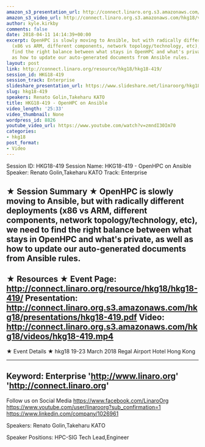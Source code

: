 ```yaml
---
amazon_s3_presentation_url: http://connect.linaro.org.s3.amazonaws.com/hkg18/presentations/hkg18-419.pdf
amazon_s3_video_url: http://connect.linaro.org.s3.amazonaws.com/hkg18/videos/hkg18-419.mp4
author: kyle.kirkby
comments: false
date: 2018-04-11 14:14:39+00:00
excerpt: OpenHPC is slowly moving to Ansible, but with radically different deployments
  (x86 vs ARM, different components, network topology/technology, etc), we need to
  find the right balance between what stays in OpenHPC and what's private, as well
  as how to update our auto-generated documents from Ansible rules.
layout: post
link: http://connect.linaro.org/resource/hkg18/hkg18-419/
session_id: HKG18-419
session_track: Enterprise
slideshare_presentation_url: https://www.slideshare.net/linaroorg/hkg18419-openhpc-on-ansible
slug: hkg18-419
speakers: Renato Golin,Takeharu KATO
title: HKG18-419 - OpenHPC on Ansible
video_length: '25:33'
video_thumbnail: None
wordpress_id: 8826
youtube_video_url: https://www.youtube.com/watch?v=zmndI30Im70
categories:
- hkg18
post_format:
- Video
---
```


Session ID: HKG18-419
Session Name: HKG18-419 - OpenHPC on Ansible
Speaker: Renato Golin,Takeharu KATO
Track: Enterprise


★ Session Summary ★
OpenHPC is slowly moving to Ansible, but with radically different deployments (x86 vs ARM, different components, network topology/technology, etc), we need to find the right balance between what stays in OpenHPC and what's private, as well as how to update our auto-generated documents from Ansible rules.
---------------------------------------------------
★ Resources ★
Event Page: http://connect.linaro.org/resource/hkg18/hkg18-419/
Presentation: http://connect.linaro.org.s3.amazonaws.com/hkg18/presentations/hkg18-419.pdf
Video: http://connect.linaro.org.s3.amazonaws.com/hkg18/videos/hkg18-419.mp4
 ---------------------------------------------------
★ Event Details ★
hkg18
19-23 March 2018 
Regal Airport Hotel Hong Kong

---------------------------------------------------
Keyword: Enterprise
'http://www.linaro.org'
'http://connect.linaro.org'
---------------------------------------------------
Follow us on Social Media
https://www.facebook.com/LinaroOrg
https://www.youtube.com/user/linaroorg?sub_confirmation=1
https://www.linkedin.com/company/1026961

Speakers: Renato Golin,Takeharu KATO

Speaker Positions: HPC-SIG Tech Lead,Engineer


